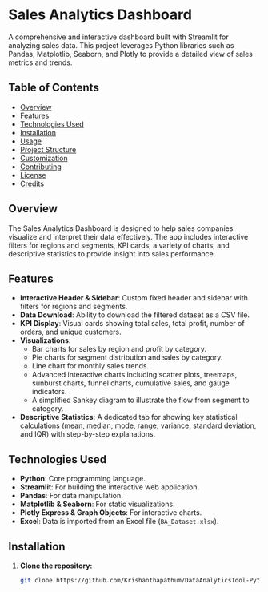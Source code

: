 # Sales Analytics Dashboard

A comprehensive and interactive dashboard built with Streamlit for analyzing sales data. This project leverages Python libraries such as Pandas, Matplotlib, Seaborn, and Plotly to provide a detailed view of sales metrics and trends.

## Table of Contents

- [Overview](#overview)
- [Features](#features)
- [Technologies Used](#technologies-used)
- [Installation](#installation)
- [Usage](#usage)
- [Project Structure](#project-structure)
- [Customization](#customization)
- [Contributing](#contributing)
- [License](#license)
- [Credits](#credits)

## Overview

The Sales Analytics Dashboard is designed to help sales companies visualize and interpret their data effectively. The app includes interactive filters for regions and segments, KPI cards, a variety of charts, and descriptive statistics to provide insight into sales performance.

## Features

- **Interactive Header & Sidebar**: Custom fixed header and sidebar with filters for regions and segments.
- **Data Download**: Ability to download the filtered dataset as a CSV file.
- **KPI Display**: Visual cards showing total sales, total profit, number of orders, and unique customers.
- **Visualizations**:
  - Bar charts for sales by region and profit by category.
  - Pie charts for segment distribution and sales by category.
  - Line chart for monthly sales trends.
  - Advanced interactive charts including scatter plots, treemaps, sunburst charts, funnel charts, cumulative sales, and gauge indicators.
  - A simplified Sankey diagram to illustrate the flow from segment to category.
- **Descriptive Statistics**: A dedicated tab for showing key statistical calculations (mean, median, mode, range, variance, standard deviation, and IQR) with step-by-step explanations.

## Technologies Used

- **Python**: Core programming language.
- **Streamlit**: For building the interactive web application.
- **Pandas**: For data manipulation.
- **Matplotlib & Seaborn**: For static visualizations.
- **Plotly Express & Graph Objects**: For interactive charts.
- **Excel**: Data is imported from an Excel file (`BA_Dataset.xlsx`).

## Installation

1. **Clone the repository:**

   ```bash
   git clone https://github.com/Krishanthapathum/DataAnalyticsTool-Python-Streamlit.git
